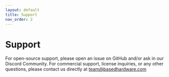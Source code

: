 ```yaml
---
layout: default
title: Support
nav_order: 2
---
```


# Support

For open-source support, please open an issue on GitHub and/or ask in our Discord Community. For commercial support, license inquiries, or any other questions, please contact us directly at [team@basedhardware.com](mailto://team@basedhardware.com.)
